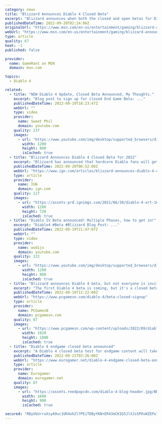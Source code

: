 ```yaml
---
category: news
title: "Blizzard Announces Diablo 4 Closed Beta"
excerpt: "Blizzard announces when both the closed and open betas for Diablo 4 will be available for fans, but there is a catch regarding the former."
publishedDateTime: 2022-09-20T02:24:06Z
originalUrl: "https://www.msn.com/en-us/entertainment/gaming/blizzard-announces-diablo-4-closed-beta/ar-AA121S6U"
webUrl: "https://www.msn.com/en-us/entertainment/gaming/blizzard-announces-diablo-4-closed-beta/ar-AA121S6U"
type: article
quality: 67
heat: -1
published: false

provider:
  name: GameRant on MSN
  domain: msn.com

topics:
  - Diablo 4

related:
  - title: "NEW Diablo 4 Update, Closed Beta Announced, My Thoughts."
    excerpt: "Blog post to sign up for closed End Game Beta: ..."
    publishedDateTime: 2022-09-19T18:23:47Z
    webUrl: ""
    type: video
    provider:
      name: Sweet Phil
      domain: youtube.com
    quality: 137
    images:
      - url: "https://www.youtube.com/img/desktop/supported_browsers/dinosaur.png"
        width: 1200
        height: 800
        isCached: true
  - title: "Blizzard Announces Diablo 4 Closed Beta for 2022"
    excerpt: "Blizzard has announced that hardcore Diablo fans will get the chance to play in a Diablo 4 closed beta this year, while a public beta while arrive in early 2023."
    publishedDateTime: 2022-09-20T06:52:00Z
    webUrl: "https://www.ign.com/articles/blizzard-announces-diablo-4-closed-beta-for-2022"
    type: article
    provider:
      name: IGN
      domain: ign.com
    quality: 127
    images:
      - url: "https://assets-prd.ignimgs.com/2021/06/30/diablo-4-art-1625059950283.jpg?width=1280"
        width: 1280
        height: 720
        isCached: true
  - title: "Diablo IV Beta announced! Multiple Phases, how to get in!"
    excerpt: "Diablo4 #Beta #Blizzard Blog Post: ..."
    publishedDateTime: 2022-09-19T21:47:07Z
    webUrl: ""
    type: video
    provider:
      name: wudijo
      domain: youtube.com
    quality: 122
    images:
      - url: "https://www.youtube.com/img/desktop/supported_browsers/dinosaur.png"
        width: 1200
        height: 800
        isCached: true
  - title: "Blizzard announces Diablo 4 beta, but not everyone is invited"
    excerpt: "The first Diablo 4 beta is coming, but it's a closed beta with some strict sign-up requirements meant only for experienced endgame players ..."
    publishedDateTime: 2022-09-19T12:22:00Z
    webUrl: "https://www.pcgamesn.com/diablo-4/beta-closed-signup"
    type: article
    provider:
      name: PCGamesN
      domain: pcgamesn.com
    quality: 87
    images:
      - url: "https://www.pcgamesn.com/wp-content/uploads/2022/09/diablo-4-beta-closed.jpg"
        width: 1920
        height: 1080
        isCached: true
  - title: "Diablo 4 endgame closed beta announced"
    excerpt: "A Diablo 4 closed beta test for endgame content will take place later this year on PC, Xbox and PlayStation. Invites to be sent directly to dedicated players."
    publishedDateTime: 2022-09-21T03:26:00Z
    webUrl: "https://www.eurogamer.net/diablo-4-endgame-closed-beta-announced"
    type: article
    provider:
      name: Eurogamer
      domain: eurogamer.net
    quality: 87
    images:
      - url: "https://assets.reedpopcdn.com/diablo-4-blog-header.jpg/BROK/thumbnail/1600x900/format/jpg/quality/80/diablo-4-blog-header.jpg"
        width: 1600
        height: 900
        isCached: true

secured: "RByXbUrruXsyA9uc1UR4oh2l7PEiTDByYKN+ER43mCKIG5JlXJs5POvWZEPo7OnKCYleuS6dtVM8GtEmaZjU5mzREndrm1ruZPRNOKGcHXQvGMyymGx/F5c1wxD3el+XzoPkLj3P6GSOmej8TjG3Rjwbc/LlrxZpfKbubvLAxSQ/RguHbIRokUM/g6mhw2EweBbXDakz0lq5YCnaSaRFSOb+rmq3PvowQhA5DnxeBWqCVZtPjUI5pCAKPatceowJDBlvsQ7rIf0vLPBM7UNHUbrsaCnD1UL0GC3hjFIgAljVzlaLPMut4vd8PIk5teVxFj2724bxkvAzp1CySxfUYH4d6MGhAaGpqi2WinY0BiA=;K3/Vvdgzrv5T4xfE5YO1yw=="
---
```


